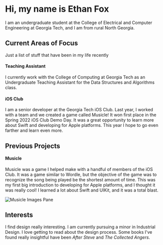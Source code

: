 # Hi, my name is Ethan Fox

I am an undergraduate student at the College of Electrical and Computer Engineering at Georgia Tech, and I am from rural North Georgia. 

## Current Areas of Focus 
Just a list of stuff that have been in my life recently 

#### Teaching Assistant
I currently work with the College of Computing at Georgia Tech as an Undergraduate Teaching Assistant for the Data Structures and Algorithms class. 

#### iOS Club
I am a senior developer at the Georgia Tech iOS Club. Last year, I worked with a team and we created a game called Musicle! It won first place in the Spring 2022 iOS Club Demo Day. It was a great opportunity to learn more about Swift and developing for Apple platforms. This year I hope to go even farther and learn even more.


## Previous Projects

#### Musicle
Musicle was a game I helped make with a handful of members of the iOS Club. It was a game similar to Wordle, but the objective of the game was to recognize the song being played be the shortest amount of time. This was my first big introduction to developing for Apple platforms, and I thought it was really cool! I learned a lot about Swift and UIKit, and it was a total blast. 


![Musicle Images Pane](Musicle_Asset_new.png)

## Interests
I find design really interesting. I am currently pursuing a minor in Industrial Design. I love getting to read about the design process. Some books I've found really insightful have been *After Steve* and *The Collected Angers*.
